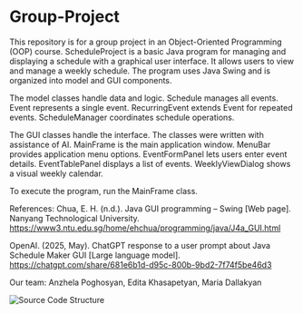 # Group-Project
This repository is for a group project in an Object-Oriented Programming (OOP) course. 
ScheduleProject is a basic Java program for managing and displaying a schedule with a graphical user interface.
It allows users to view and manage a weekly schedule.
The program uses Java Swing and is organized into model and GUI components.

The model classes handle data and logic.
Schedule manages all events.
Event represents a single event.
RecurringEvent extends Event for repeated events.
ScheduleManager coordinates schedule operations.

The GUI classes handle the interface.
The classes were written with assistance of AI.
MainFrame is the main application window.
MenuBar provides application menu options.
EventFormPanel lets users enter event details.
EventTablePanel displays a list of events.
WeeklyViewDialog shows a visual weekly calendar.

To execute the program, run the MainFrame class.

References:
Chua, E. H. (n.d.). Java GUI programming – Swing [Web page]. Nanyang Technological University. https://www3.ntu.edu.sg/home/ehchua/programming/java/J4a_GUI.html

OpenAI. (2025, May). ChatGPT response to a user prompt about Java Schedule Maker GUI [Large language model]. https://chatgpt.com/share/681e6b1d-d95c-800b-9bd2-7f74f5be46d3

Our team: 
Anzhela Poghosyan, Edita Khasapetyan, Maria Dallakyan

![Source Code Structure](https://github.com/user-attachments/assets/55e0ba72-0a98-4c55-bdef-33d90aac20b5)

